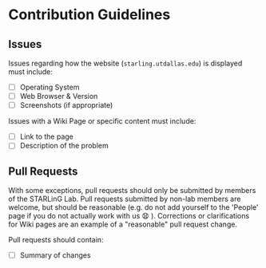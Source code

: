 # Contribution Guidelines

## Issues

Issues regarding how the website (`starling.utdallas.edu`) is displayed must include:

* [ ] Operating System
* [ ] Web Browser & Version
* [ ] Screenshots (if appropriate)

Issues with a Wiki Page or specific content must include:

* [ ] Link to the page
* [ ] Description of the problem

## Pull Requests

With some exceptions, pull requests should only be submitted by members of the STARLinG Lab. Pull requests submitted by non-lab members are welcome, but should be reasonable (e.g. do not add yourself to the 'People' page if you do not actually work with us 😧 ). Corrections or clarifications for Wiki pages are an example of a "reasonable" pull request change.

Pull requests should contain:

* [ ] Summary of changes
